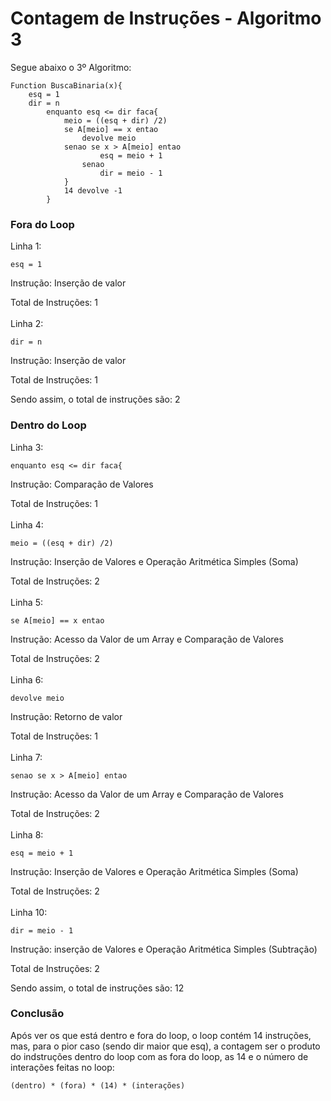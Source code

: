 
# Contagem de Instruções - Algoritmo 3


Segue abaixo o 3º Algoritmo:

```http
Function BuscaBinaria(x){
    esq = 1 
    dir = n
        enquanto esq <= dir faca{
            meio = ((esq + dir) /2) 
            se A[meio] == x entao 
                devolve meio 
            senao se x > A[meio] entao 
                    esq = meio + 1 
                senao 
                    dir = meio - 1 
            }
            14 devolve -1
        }
```

### Fora do Loop
Linha 1:
```http
esq = 1
```
Instrução: Inserção de valor

Total de Instruções: 1
\
\
Linha 2:
```http
dir = n
```
Instrução: Inserção de valor

Total de Instruções: 1

Sendo assim, o total de instruções são: 2

### Dentro do Loop
Linha 3:
```http
enquanto esq <= dir faca{
```
Instrução: Comparação de Valores

Total de Instruções: 1
\
\
Linha 4:
```http
meio = ((esq + dir) /2)
```
Instrução: Inserção de Valores e Operação Aritmética Simples (Soma)

Total de Instruções: 2
\
\
Linha 5:
```http
se A[meio] == x entao 
```
Instrução: Acesso da Valor de um Array e Comparação de Valores

Total de Instruções: 2
\
\
Linha 6:
```http
devolve meio 
```
Instrução: Retorno de valor

Total de Instruções: 1
\
\
Linha 7:
```http
senao se x > A[meio] entao 
```
Instrução: Acesso da Valor de um Array e Comparação de Valores

Total de Instruções: 2
\
\
Linha 8:
```http
esq = meio + 1 
```
Instrução: Inserção de Valores e Operação Aritmética Simples (Soma)

Total de Instruções: 2
\
\
Linha 10:
```http
dir = meio - 1 
```
Instrução: inserção de Valores e Operação Aritmética Simples (Subtração)

Total de Instruções: 2

Sendo assim, o total de instruções são: 12

### Conclusão
Após ver os que está dentro e fora do loop, o loop contém 14 instruções, mas, para o pior caso (sendo dir maior que esq), a contagem ser o produto do indstruções dentro do loop com as fora do loop, as 14 e o número de interações feitas no loop:

```http
(dentro) * (fora) * (14) * (interações)
```


